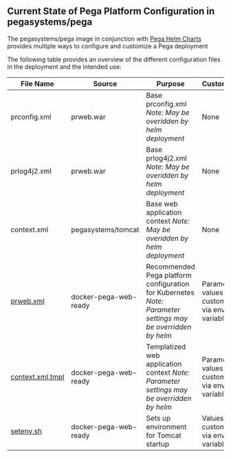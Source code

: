 ## Current State of Pega Platform Configuration in pegasystems/pega  

The pegasystems/pega image in conjunction with [Pega Helm Charts](https://github.com/pegasystems/pega-helm-charts) provides multiple ways to configure and customize a Pega deployment

The following table provides an overview of the different configuration files in the deployment and the intended use:

| File Name | Source | Purpose | Customizability |
| ---       | ---    | ---     | ---             |
|prconfig.xml|prweb.war|Base prconfig.xml *Note: May be overidden by helm deployment* | None |
|prlog4j2.xml|prweb.war|Base prlog4j2.xml *Note: May be overidden by helm deployment* | None |
|context.xml|pegasystems/tomcat|Base web application context *Note: May be overidden by helm deployment* | None |
|[prweb.xml](https://github.com/pegasystems/docker-pega-web-ready/blob/master/tomcat-conf/Catalina/localhost/prweb.xml)|docker-pega-web-ready|Recommended Pega platform configuration for Kubernetes *Note: Parameter settings may be overridden by helm* | Parameter values customizable via environment variables |
|[context.xml.tmpl](https://github.com/pegasystems/docker-pega-web-ready/blob/master/tomcat-conf/context.xml.tmpl)|docker-pega-web-ready|Templatized web application context *Note: Parameter settings may be overridden by helm*| Parameter values customizable via environment variables |
|[setenv.sh](https://github.com/pegasystems/docker-pega-web-ready/blob/master/tomcat-bin/setenv.sh)|docker-pega-web-ready|Sets up environment for Tomcat startup | Values customizable via environment variables |
